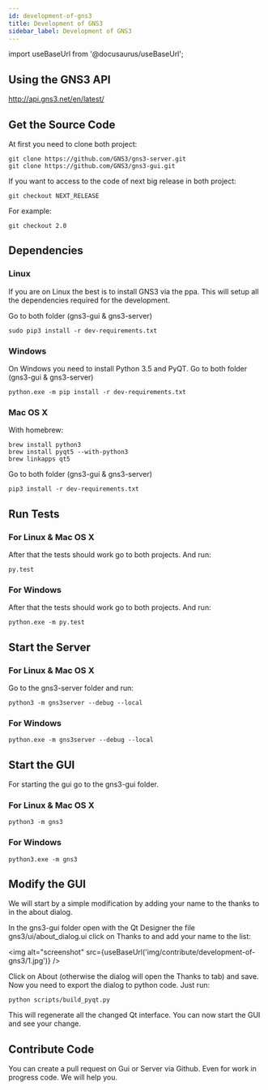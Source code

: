 ```yaml
---
id: development-of-gns3
title: Development of GNS3
sidebar_label: Development of GNS3
---
```


import useBaseUrl from '@docusaurus/useBaseUrl';

## Using the GNS3 API

http://api.gns3.net/en/latest/

## Get the Source Code
At first you need to clone both project:
```
git clone https://github.com/GNS3/gns3-server.git
git clone https://github.com/GNS3/gns3-gui.git
```

If you want to access to the code of next big release in both project:
```
git checkout NEXT_RELEASE
```

For example:

```
git checkout 2.0
```

## Dependencies

### Linux
If you are on Linux the best is to install GNS3 via the ppa. This will setup all the dependencies required for the development.

Go to both folder (gns3-gui & gns3-server)
```
sudo pip3 install -r dev-requirements.txt
```

### Windows
On Windows you need to install Python 3.5 and PyQT.
Go to both folder (gns3-gui & gns3-server)
```
python.exe -m pip install -r dev-requirements.txt
```

### Mac OS X
With homebrew:
```
brew install python3
brew install pyqt5 --with-python3
brew linkapps qt5
```

Go to both folder (gns3-gui & gns3-server)
```
pip3 install -r dev-requirements.txt
```

## Run Tests
### For Linux & Mac OS X
After that the tests should work go to both projects. And run:
```
py.test
```

### For Windows
After that the tests should work go to both projects. And run:
```
python.exe -m py.test
```

## Start the Server
### For Linux & Mac OS X
Go to the gns3-server folder and run:
```
python3 -m gns3server --debug --local
```

### For Windows
```
python.exe -m gns3server --debug --local
```

## Start the GUI
For starting the gui go to the gns3-gui folder.

### For Linux & Mac OS X
```
python3 -m gns3
```

### For Windows
```
python3.exe -m gns3
```

## Modify the GUI
We will start by a simple modification by adding your name to the thanks to in the about dialog.

In the gns3-gui folder open with the Qt Designer the file gns3/ui/about_dialog.ui click on Thanks to and add your name to the list:

<img alt="screenshot" src={useBaseUrl('img/contribute/development-of-gns3/1.jpg')} />

Click on About (otherwise the dialog will open the Thanks to tab) and save.
Now you need to export the dialog to python code.
Just run:

```
python scripts/build_pyqt.py
```

This will regenerate all the changed Qt interface.
You can now start the GUI and see your change.

## Contribute Code
You can create a pull request on Gui or Server via Github. Even for work in progress code. We will help you.
